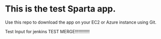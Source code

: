 # This is the test Sparta app.

Use this repo to download the app on your EC2 or Azure instance using Git.

Test Input for jenkins TEST MERGE!!!!!!!!!!!!
